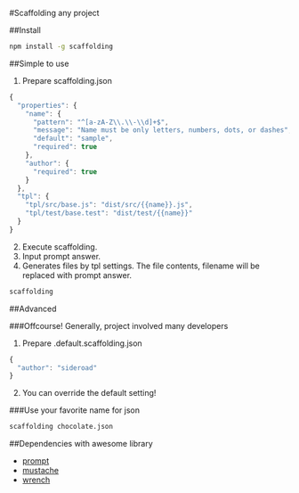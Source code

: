 #Scaffolding any project

##Install
```sh
npm install -g scaffolding
```

##Simple to use
1. Prepare scaffolding.json
```js
{
  "properties": {
    "name": {
      "pattern": "^[a-zA-Z\\.\\-\\d]+$",
      "message": "Name must be only letters, numbers, dots, or dashes",
      "default": "sample",
      "required": true
    },
    "author": {
      "required": true
    }
  },
  "tpl": {
    "tpl/src/base.js": "dist/src/{{name}}.js",
    "tpl/test/base.test": "dist/test/{{name}}"
  }
}
```
2. Execute scaffolding.
3. Input prompt answer.
4. Generates files by tpl settings. The file contents, filename will be replaced with prompt answer.
```sh
scaffolding
```

##Advanced

###Offcourse! Generally, project involved many developers
1. Prepare .default.scaffolding.json
```js
{
  "author": "sideroad"
}
```
2. You can override the default setting!

###Use your favorite name for json
```sh
scaffolding chocolate.json
```

##Dependencies with awesome library
* [prompt](https://github.com/flatiron/prompt)
* [mustache](https://github.com/janl/mustache.js)
* [wrench](https://github.com/ryanmcgrath/wrench-js)

